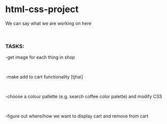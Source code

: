 # html-css-project
<p>We can say what we are working on here</p><br>
<h3>TASKS:</h3>
<p>-get image for each thing in shop</p><br>
<p>-make add to cart functionality [tjhai]</p><br>
<p>-choose a colour pallette (e.g. search coffee color palette) and modify CSS</p><br>
<p>-figure out where/how we want to display cart and remove from cart</p><br>
